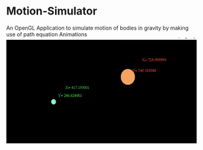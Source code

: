 # Motion-Simulator
An OpenGL Application to simulate motion of bodies in gravity by making use of path equation Animations
![alt text](https://github.com/arghyasls/Motion-Simulator/blob/master/output.jpg)

